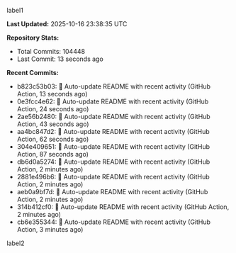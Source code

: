 
label1 
<!-- ACTIVITY_START -->
**Last Updated:** 2025-10-16 23:38:35 UTC

**Repository Stats:**
- Total Commits: 104448
- Last Commit: 13 seconds ago

**Recent Commits:**
- b823c53b03: 🤖 Auto-update README with recent activity (GitHub Action, 13 seconds ago)
- 0e3fcc4e62: 🤖 Auto-update README with recent activity (GitHub Action, 24 seconds ago)
- 2ae56b2480: 🤖 Auto-update README with recent activity (GitHub Action, 43 seconds ago)
- aa4bc847d2: 🤖 Auto-update README with recent activity (GitHub Action, 62 seconds ago)
- 304e409651: 🤖 Auto-update README with recent activity (GitHub Action, 87 seconds ago)
- db6d0a5274: 🤖 Auto-update README with recent activity (GitHub Action, 2 minutes ago)
- 2881e496b6: 🤖 Auto-update README with recent activity (GitHub Action, 2 minutes ago)
- aeb0a9bf7d: 🤖 Auto-update README with recent activity (GitHub Action, 2 minutes ago)
- 314b412cf0: 🤖 Auto-update README with recent activity (GitHub Action, 2 minutes ago)
- cb6e355344: 🤖 Auto-update README with recent activity (GitHub Action, 3 minutes ago)
<!-- ACTIVITY_END -->

label2
